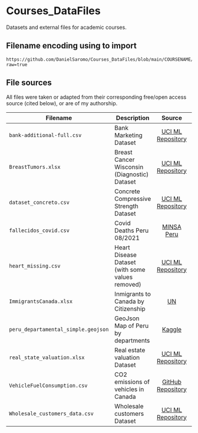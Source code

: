 # Courses_DataFiles
Datasets and external files for academic courses.

## Filename encoding using to import

```python3
https://github.com/DanielSaromo/Courses_DataFiles/blob/main/COURSENAME/FILENAME?raw=true
```

## File sources

All files were taken or adapted from their corresponding free/open access source (cited below), or are of my authorship.

<!-- Change of name or filetype does not mean adaptation -->

| Filename |  Description    | Source | Adapted? |
|---|---|:-:|:-:|
| `bank-additional-full.csv` | Bank Marketing Dataset | [UCI ML Repository](http://archive.ics.uci.edu/ml/datasets/Bank+Marketing)|❌| 
| `BreastTumors.xlsx` | Breast Cancer Wisconsin (Diagnostic) Dataset | [UCI ML Repository](https://archive.ics.uci.edu/ml/datasets/Breast+Cancer+Wisconsin+%28Diagnostic%29)|✅|<!-- Not sure if `BreastTumors.xlsx` is just a filetype change of the original source -->
| `dataset_concreto.csv` | Concrete Compressive Strength Dataset | [UCI ML Repository](https://archive.ics.uci.edu/ml/datasets/Concrete+Compressive+Strength)|❌|
| `fallecidos_covid.csv` | Covid Deaths Peru 08/2021 | [MINSA Peru](https://www.minsa.gob.pe/datosabiertos/)|❌|
| `heart_missing.csv` | Heart Disease Dataset (with some values removed) | [UCI ML Repository](https://archive.ics.uci.edu/ml/datasets/Heart+Disease)|✅|
| `ImmigrantsCanada.xlsx` | Inmigrants to Canada by Citizenship | [UN](https://www.un.org/en/development/desa/population/migration/data/empirical2/migrationflows.asp)|✅|
| `peru_departamental_simple.geojson` | GeoJson Map of Peru by departments | [Kaggle](https://www.kaggle.com/noemelo/geojson-departamentos-peru)|❌|
| `real_state_valuation.xlsx` | Real estate valuation Dataset | [UCI ML Repository](https://archive.ics.uci.edu/ml/datasets/Real+estate+valuation+data+set)|❌|
| `VehicleFuelConsumption.csv` | CO2 emissions of vehicles in Canada | [GitHub Repository](https://github.com/anandprabhakar0507/Python-simple-linear-Regression/blob/master/ML0101EN-Reg-Simple-Linear-Regression-Co2-py-v1.md)|✅|
| `Wholesale_customers_data.csv` | Wholesale customers Dataset |[UCI ML Repository](https://archive.ics.uci.edu/ml/datasets/wholesale+customers)|❌|


